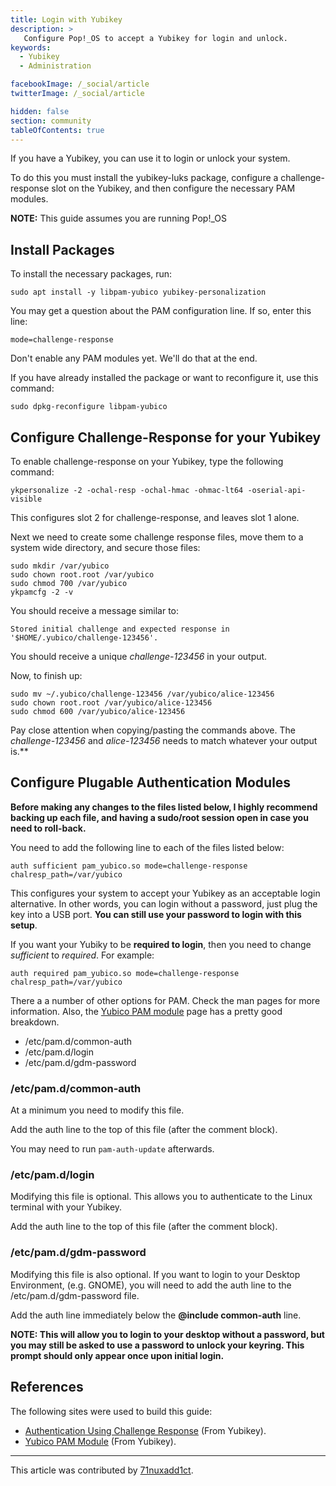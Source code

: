 ```yaml
---
title: Login with Yubikey
description: >
   Configure Pop!_OS to accept a Yubikey for login and unlock.
keywords:
  - Yubikey
  - Administration

facebookImage: /_social/article
twitterImage: /_social/article

hidden: false
section: community
tableOfContents: true
---
```



If you have a Yubikey, you can use it to login or unlock  your system.

To do this you must install the yubikey-luks package, configure a challenge-response slot on the Yubikey, and then configure the necessary PAM modules.

**NOTE:** This guide assumes you are running Pop!_OS

## Install Packages

To install the necessary packages, run:

    sudo apt install -y libpam-yubico yubikey-personalization

You may get a question about the PAM configuration line. If so, enter this line:

    mode=challenge-response

Don't enable any PAM modules yet.  We'll do that at the end.

If you have already installed the package or want to reconfigure it, use this command:

    sudo dpkg-reconfigure libpam-yubico

## Configure Challenge-Response for your Yubikey

To enable challenge-response on your Yubikey, type the following command:

    ykpersonalize -2 -ochal-resp -ochal-hmac -ohmac-lt64 -oserial-api-visible

This configures slot 2 for challenge-response, and leaves slot 1 alone.

Next we need to create some challenge response files, move them to a system wide directory, and secure those files:

    sudo mkdir /var/yubico
    sudo chown root.root /var/yubico
    sudo chmod 700 /var/yubico
    ykpamcfg -2 -v

You should receive a message similar to:

`Stored initial challenge and expected response in '$HOME/.yubico/challenge-123456'.`

You should receive a unique *challenge-123456* in your output.

Now, to finish up:

    sudo mv ~/.yubico/challenge-123456 /var/yubico/alice-123456
    sudo chown root.root /var/yubico/alice-123456
    sudo chmod 600 /var/yubico/alice-123456

Pay close attention when copying/pasting the commands above.  The *challenge-123456* and *alice-123456* needs to match whatever your output is.**

## Configure Plugable Authentication Modules

**Before making any changes to the files listed below, I highly recommend backing up each file, and having a sudo/root session open in case you need to roll-back.**

You need to add the following line to each of the files listed below:

    auth sufficient pam_yubico.so mode=challenge-response chalresp_path=/var/yubico

This configures your system to accept your Yubikey as an acceptable login alternative.  In other words, you can login without a password, just plug the key into a USB port. **You can still use your password to login with this setup**.

If you want your Yubiky to be **required to login**, then you need to change *sufficient* to *required*.  For example:

    auth required pam_yubico.so mode=challenge-response chalresp_path=/var/yubico

There a a number of other options for PAM.  Check the man pages for more information.  Also, the [Yubico PAM module](https://developers.yubico.com/yubico-pam/) page has a pretty good breakdown.

- /etc/pam.d/common-auth
- /etc/pam.d/login
- /etc/pam.d/gdm-password

### /etc/pam.d/common-auth

At a minimum you need to modify this file.

Add the auth line to the top of this file (after the comment block).

You may need to run `pam-auth-update` afterwards.

### /etc/pam.d/login

Modifying this file is optional.  This allows you to authenticate to the Linux terminal with your Yubikey.

Add the auth line to the top of this file (after the comment block).

### /etc/pam.d/gdm-password

Modifying this file is also optional.  If you want to login to your Desktop Environment, (e.g. GNOME), you will need to add the auth line to the /etc/pam.d/gdm-password file.

Add the auth line immediately below the **@include common-auth** line.

**NOTE: This will allow you to login to your desktop without a password, but you may still be asked to use a password to unlock your keyring.  This prompt should only appear once upon initial login.**

## References

The following sites were used to build this guide:

- [Authentication Using Challenge Response](https://developers.yubico.com/yubico-pam/Authentication_Using_Challenge-Response.html) (From Yubikey).
- [Yubico PAM Module](https://developers.yubico.com/yubico-pam/) (From Yubikey).

---

This article was contributed by [71nuxadd1ct](https://github.com/71nuxadd1ct).
